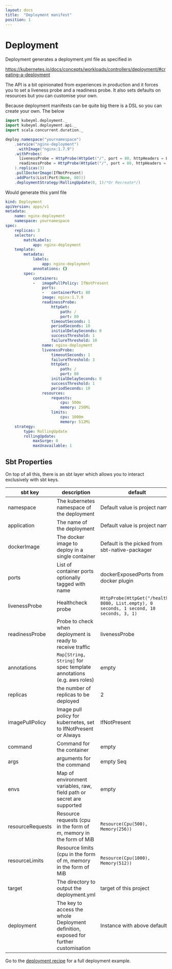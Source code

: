 ```yaml
---
layout: docs
title:  "Deployment manifest"
position: 1
---
```

# Deployment

Deployment generates a deployment.yml file as specified in 

https://kubernetes.io/docs/concepts/workloads/controllers/deployment/#creating-a-deployment

The API is a bit opinionated from experiences in production and it forces you to set a liveness probe and a readiness probe.
It also sets defaults on resources but you can customise your own.


Because deployment manifests can be quite big there is a DSL so you can create your own. The below

```scala
import kubeyml.deployment._
import kubeyml.deployment.api._
import scala.concurrent.duration._

deploy.namespace("yournamespace")
    .service("nginx-deployment")
     .withImage("nginx:1.7.9")
    .withProbes(
      livenessProbe = HttpProbe(HttpGet("/", port = 80, httpHeaders = List.empty), period = 10 seconds), 
      readinessProbe = HttpProbe(HttpGet("/", port = 80, httpHeaders = List.empty), failureThreshold = 10)
    ).replicas(3)
    .pullDockerImage(IfNotPresent)
    .addPorts(List(Port(None, 80)))
    .deploymentStrategy(RollingUpdate(0, 1)/*Or Recreate*/)
```

Would generate this yaml file

```yaml
kind: Deployment
apiVersion: apps/v1
metadata:
    name: nginx-deployment
    namespace: yournamespace
spec:
    replicas: 3
    selector:
        matchLabels:
            app: nginx-deployment
    template:
        metadata:
            labels:
                app: nginx-deployment
            annotations: {}
        spec:
            containers:
            -   imagePullPolicy: IfNotPresent
                ports:
                -   containerPort: 80
                image: nginx:1.7.9
                readinessProbe:
                    httpGet:
                        path: /
                        port: 80
                    timeoutSeconds: 1
                    periodSeconds: 10
                    initialDelaySeconds: 0
                    successThreshold: 1
                    failureThreshold: 10
                name: nginx-deployment
                livenessProbe:
                    timeoutSeconds: 1
                    failureThreshold: 3
                    httpGet:
                        path: /
                        port: 80
                    initialDelaySeconds: 0
                    successThreshold: 1
                    periodSeconds: 10
                resources:
                    requests:
                        cpu: 500m
                        memory: 256Mi
                    limits:
                        cpu: 1000m
                        memory: 512Mi
    strategy:
        type: RollingUpdate
        rollingUpdate:
            maxSurge: 0
            maxUnavailable: 1
```

## Sbt Properties

On top of all this, there is an sbt layer which allows you to interact exclusively with sbt keys.

| **sbt key**  | **description**  | **default**  | 
|---|---|---|
| namespace  | The kubernetes namespace of the deployment   |  Default value is project name | 
|  application | The name of the deployment  |  Default value is project name  |
|  dockerImage | The docker image to deploy in a single container |  Default is the picked from sbt-native-packager |
| ports | List of container ports optionally tagged with name | dockerExposedPorts from docker plugin|
| livenessProbe  | Healthcheck probe  | `HttpProbe(HttpGet("/health", 8080, List.empty), 0 seconds, 1 second, 10 seconds, 3, 1)` |
| readinessProbe  |  Probe to check when deployment is ready to receive traffic  | livenessProbe  |
| annotations  | `Map[String, String]` for spec template annotations (e.g. aws roles)  | empty  |
| replicas | the number of replicas to be deployed| 2 |
| imagePullPolicy | Image pull policy for kubernetes, set to IfNotPresent or Always | IfNotPresent |
| command | Command for the container | empty |
| args | arguments for the command | empty Seq |
| envs | Map of environment variables, raw, field path or secret are supported| empty |
| resourceRequests | Resource requests (cpu in the form of m, memory in the form of MiB |  `Resource(Cpu(500), Memory(256))` |
| resourceLimits | Resource limits (cpu in the form of m, memory in the form of MiB |  `Resource(Cpu(1000), Memory(512))` |
| target | The directory to output the deployment.yml | target of this project |
| deployment | The key to access the whole Deployment definition, exposed for further customisation | Instance with above defaults |


Go to the [deployment recipe](recipe/) for a full deployment example.
